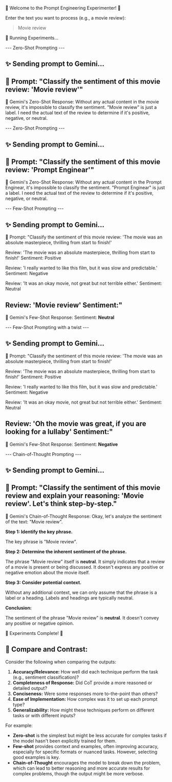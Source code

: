 🚀 Welcome to the Prompt Engineering Experimenter! 🚀

Enter the text you want to process (e.g., a movie review):
> Movie review

🔬 Running Experiments...

--- Zero-Shot Prompting ---

✨ Sending prompt to Gemini...
------------------------------------
📜 Prompt: "Classify the sentiment of this movie review: 'Movie review'"
------------------------------------
💬 Gemini's Zero-Shot Response:
Without any actual content in the movie review, it's impossible to classify the sentiment. "Movie review" is just a label. I need the actual text of the review to determine if it's positive, negative, or neutral.


--- Zero-Shot Prompting ---

✨ Sending prompt to Gemini...
------------------------------------
📜 Prompt: "Classify the sentiment of this movie review: 'Prompt Enginear'"
------------------------------------
💬 Gemini's Zero-Shot Response:
Without any actual content in the Prompt Enginear, it's impossible to classify the sentiment. "Prompt Enginear" is just a label. I need the actual text of the review to determine if it's positive, negative, or neutral.

--- Few-Shot Prompting ---

✨ Sending prompt to Gemini...
------------------------------------
📜 Prompt: "Classify the sentiment of this movie review: 'The movie was an absolute masterpiece, thrilling from start to finish!'

Review: 'The movie was an absolute masterpiece, thrilling from start to finish!'
Sentiment: Positive

Review: 'I really wanted to like this film, but it was slow and predictable.'
Sentiment: Negative

Review: 'It was an okay movie, not great but not terrible either.'
Sentiment: Neutral

Review: 'Movie review'
Sentiment:"
------------------------------------

💬 Gemini's Few-Shot Response:
Sentiment: **Neutral**

--- Few-Shot Prompting with a twist ---

✨ Sending prompt to Gemini...
------------------------------------
📜 Prompt: "Classify the sentiment of this movie review: 'The movie was an absolute masterpiece, thrilling from start to finish!'

Review: 'The movie was an absolute masterpiece, thrilling from start to finish!'
Sentiment: Positive

Review: 'I really wanted to like this film, but it was slow and predictable.'
Sentiment: Negative

Review: 'It was an okay movie, not great but not terrible either.'
Sentiment: Neutral

Review: 'Oh the movie was great, if you are looking for a lullaby'
Sentiment:"
------------------------------------

💬 Gemini's Few-Shot Response:
Sentiment: **Negative**

--- Chain-of-Thought Prompting ---

✨ Sending prompt to Gemini...
------------------------------------
📜 Prompt: "Classify the sentiment of this movie review and explain your reasoning: 'Movie review'. Let's think step-by-step."
------------------------------------

💬 Gemini's Chain-of-Thought Response:
Okay, let's analyze the sentiment of the text: "Movie review".

**Step 1: Identify the key phrase.**

The key phrase is "Movie review".

**Step 2: Determine the inherent sentiment of the phrase.**

The phrase "Movie review" itself is **neutral**. It simply indicates that a review of a movie is present or being discussed. It doesn't express any positive or negative emotion about the movie itself.

**Step 3: Consider potential context.**

Without any additional context, we can only assume that the phrase is a label or a heading. Labels and headings are typically neutral.

**Conclusion:**

The sentiment of the phrase "Movie review" is **neutral**. It doesn't convey any positive or negative opinion.

🎉 Experiments Complete! 🎉

🤔 Compare and Contrast:
-------------------------
Consider the following when comparing the outputs:
1.  **Accuracy/Relevance:** How well did each technique perform the task (e.g., sentiment classification)?
2.  **Completeness of Response:** Did CoT provide a more reasoned or detailed output?
3.  **Conciseness:** Were some responses more to-the-point than others?
4.  **Ease of Implementation:** How complex was it to set up each prompt type?
5.  **Generalizability:** How might these techniques perform on different tasks or with different inputs?

For example:
-   **Zero-shot** is the simplest but might be less accurate for complex tasks if the model hasn't been explicitly trained for them.
-   **Few-shot** provides context and examples, often improving accuracy, especially for specific formats or nuanced tasks. However, selecting good examples is key.
-   **Chain-of-Thought** encourages the model to break down the problem, which can lead to better reasoning and more accurate results for complex problems, though the output might be more verbose.
